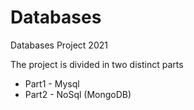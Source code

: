 # Databases
Databases Project 2021

The project is divided in two distinct parts
  - Part1 - Mysql
  - Part2 - NoSql (MongoDB)

